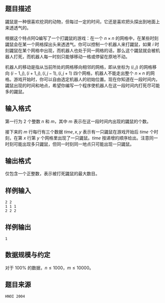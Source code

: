 ## 题目描述

鼹鼠是一种很喜欢挖洞的动物，但每过一定的时间，它还是喜欢把头探出到地面上来透透气的。

根据这个特点阿Q编写了一个打鼹鼠的游戏：在一个 $n\times n$ 的网格中，在某些时刻鼹鼠会在某一个网格探出头来透透气。你可以控制一个机器人来打鼹鼠，如果 $i$ 时刻鼹鼠在某个网格中出现，而机器人也处于同一网格的话，那么这个鼹鼠就会被机器人打死，而机器人每一时刻只能够移动一格或停留在原地不动。

机器人的移动是指从当前所处的网格移向相邻的网格，即从坐标为 $(i,j)$ 的网格移向 $(i-1,j),(i+1,j),(i,j-1),(i,j+1)$ 四个网格，机器人不能走出整个 $n\times n$ 的网格。游戏开始时，你可以自由选定机器人的初始位置。现在你知道在一段时间内，鼹鼠出现的时间和地点，希望你编写一个程序使机器人在这一段时间内打死尽可能多的鼹鼠。

## 输入格式

第一行为 $2$ 个整数 $n$ 和 $m$，其中 $m$ 表示在这一段时间内出现的鼹鼠的个数。

接下来的 $m$ 行每行有三个数据 $time,x,y$ 表示有一只鼹鼠在游戏开始后 $time$ 个时刻，在第 $x$ 行第 $y$ 个网格里出现了一只鼹鼠。$time$ 按递增的顺序给出。注意同一时刻可能出现多只鼹鼠，但同一时刻同一地点只可能出现一只鼹鼠。

## 输出格式

仅包含一个正整数，表示被打死鼹鼠的最大数目。

## 样例输入

```plain
2 2
1 1 1
2 2 2
```

## 样例输出

```plain
1
```

## 数据规模与约定

对于 $100\%$ 的数据，$n\le 1000$，$m\le 10000$。

## 题目来源

$\texttt{HNOI 2004}$